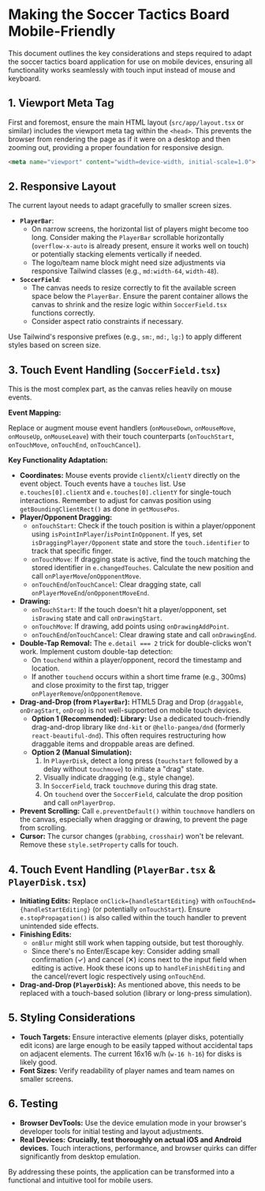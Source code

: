 # Making the Soccer Tactics Board Mobile-Friendly

This document outlines the key considerations and steps required to adapt the soccer tactics board application for use on mobile devices, ensuring all functionality works seamlessly with touch input instead of mouse and keyboard.

## 1. Viewport Meta Tag

First and foremost, ensure the main HTML layout (`src/app/layout.tsx` or similar) includes the viewport meta tag within the `<head>`. This prevents the browser from rendering the page as if it were on a desktop and then zooming out, providing a proper foundation for responsive design.

```html
<meta name="viewport" content="width=device-width, initial-scale=1.0">
```

## 2. Responsive Layout

The current layout needs to adapt gracefully to smaller screen sizes.

*   **`PlayerBar`**:
    *   On narrow screens, the horizontal list of players might become too long. Consider making the `PlayerBar` scrollable horizontally (`overflow-x-auto` is already present, ensure it works well on touch) or potentially stacking elements vertically if needed.
    *   The logo/team name block might need size adjustments via responsive Tailwind classes (e.g., `md:width-64`, `width-48`).
*   **`SoccerField`**:
    *   The canvas needs to resize correctly to fit the available screen space below the `PlayerBar`. Ensure the parent container allows the canvas to shrink and the resize logic within `SoccerField.tsx` functions correctly.
    *   Consider aspect ratio constraints if necessary.

Use Tailwind's responsive prefixes (e.g., `sm:`, `md:`, `lg:`) to apply different styles based on screen size.

## 3. Touch Event Handling (`SoccerField.tsx`)

This is the most complex part, as the canvas relies heavily on mouse events.

**Event Mapping:**

Replace or augment mouse event handlers (`onMouseDown`, `onMouseMove`, `onMouseUp`, `onMouseLeave`) with their touch counterparts (`onTouchStart`, `onTouchMove`, `onTouchEnd`, `onTouchCancel`).

**Key Functionality Adaptation:**

*   **Coordinates:** Mouse events provide `clientX`/`clientY` directly on the event object. Touch events have a `touches` list. Use `e.touches[0].clientX` and `e.touches[0].clientY` for single-touch interactions. Remember to adjust for canvas position using `getBoundingClientRect()` as done in `getMousePos`.
*   **Player/Opponent Dragging:**
    *   `onTouchStart`: Check if the touch position is within a player/opponent using `isPointInPlayer`/`isPointInOpponent`. If yes, set `isDraggingPlayer/Opponent` state and store the `touch.identifier` to track that specific finger.
    *   `onTouchMove`: If dragging state is active, find the touch matching the stored identifier in `e.changedTouches`. Calculate the new position and call `onPlayerMove`/`onOpponentMove`.
    *   `onTouchEnd`/`onTouchCancel`: Clear dragging state, call `onPlayerMoveEnd`/`onOpponentMoveEnd`.
*   **Drawing:**
    *   `onTouchStart`: If the touch doesn't hit a player/opponent, set `isDrawing` state and call `onDrawingStart`.
    *   `onTouchMove`: If drawing, add points using `onDrawingAddPoint`.
    *   `onTouchEnd`/`onTouchCancel`: Clear drawing state and call `onDrawingEnd`.
*   **Double-Tap Removal:** The `e.detail === 2` trick for double-clicks won't work. Implement custom double-tap detection:
    *   On `touchend` within a player/opponent, record the timestamp and location.
    *   If another `touchend` occurs within a short time frame (e.g., 300ms) and close proximity to the first tap, trigger `onPlayerRemove`/`onOpponentRemove`.
*   **Drag-and-Drop (from `PlayerBar`):** HTML5 Drag and Drop (`draggable`, `onDragStart`, `onDrop`) is not well-supported on mobile touch devices.
    *   **Option 1 (Recommended): Library:** Use a dedicated touch-friendly drag-and-drop library like `dnd-kit` or `@hello-pangea/dnd` (formerly `react-beautiful-dnd`). This often requires restructuring how draggable items and droppable areas are defined.
    *   **Option 2 (Manual Simulation):**
        1.  In `PlayerDisk`, detect a long press (`touchstart` followed by a delay without `touchmove`) to initiate a "drag" state.
        2.  Visually indicate dragging (e.g., style change).
        3.  In `SoccerField`, track `touchmove` during this drag state.
        4.  On `touchend` over the `SoccerField`, calculate the drop position and call `onPlayerDrop`.
*   **Prevent Scrolling:** Call `e.preventDefault()` within `touchmove` handlers on the canvas, especially when dragging or drawing, to prevent the page from scrolling.
*   **Cursor:** The cursor changes (`grabbing`, `crosshair`) won't be relevant. Remove these `style.setProperty` calls for touch.

## 4. Touch Event Handling (`PlayerBar.tsx` & `PlayerDisk.tsx`)

*   **Initiating Edits:** Replace `onClick={handleStartEditing}` with `onTouchEnd={handleStartEditing}` (or potentially `onTouchStart`). Ensure `e.stopPropagation()` is also called within the touch handler to prevent unintended side effects.
*   **Finishing Edits:**
    *   `onBlur` might still work when tapping outside, but test thoroughly.
    *   Since there's no Enter/Escape key: Consider adding small confirmation (✓) and cancel (✕) icons next to the input field when editing is active. Hook these icons up to `handleFinishEditing` and the cancel/revert logic respectively using `onTouchEnd`.
*   **Drag-and-Drop (`PlayerDisk`):** As mentioned above, this needs to be replaced with a touch-based solution (library or long-press simulation).

## 5. Styling Considerations

*   **Touch Targets:** Ensure interactive elements (player disks, potentially edit icons) are large enough to be easily tapped without accidental taps on adjacent elements. The current 16x16 w/h (`w-16 h-16`) for disks is likely good.
*   **Font Sizes:** Verify readability of player names and team names on smaller screens.

## 6. Testing

*   **Browser DevTools:** Use the device emulation mode in your browser's developer tools for initial testing and layout adjustments.
*   **Real Devices:** **Crucially, test thoroughly on actual iOS and Android devices.** Touch interactions, performance, and browser quirks can differ significantly from desktop emulation.

By addressing these points, the application can be transformed into a functional and intuitive tool for mobile users.